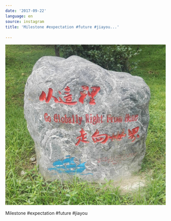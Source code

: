 ```yaml
---
date: '2017-09-22'
language: en
source: instagram
title: 'Milestone #expectation #future #jiayou...'

---
```


![](/uploads/instagram/201709/904ea6d8084517c47530663b0f8fcce8.jpg)

Milestone #expectation #future #jiayou
            